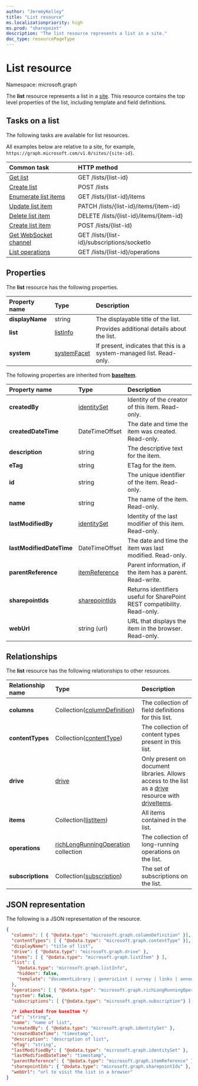 ```yaml
---
author: "JeremyKelley"
title: "List resource"
ms.localizationpriority: high
ms.prod: "sharepoint"
description: "The list resource represents a list in a site."
doc_type: resourcePageType
---
```


# List resource

Namespace: microsoft.graph

The **list** resource represents a list in a [site][].
This resource contains the top level properties of the list, including template and field definitions.

## Tasks on a list

The following tasks are available for list resources.

All examples below are relative to a site, for example, `https://graph.microsoft.com/v1.0/sites/{site-id}`.

| Common task               | HTTP method
|:--------------------------|:------------------------------
| [Get list][]              | GET /lists/{list-id}
| [Create list][]           | POST /lists
| [Enumerate list items][]  | GET /lists/{list-id}/items
| [Update list item][]      | PATCH /lists/{list-id}/items/{item-id}
| [Delete list item][]      | DELETE /lists/{list-id}/items/{item-id}
| [Create list item][]      | POST /lists/{list-id}
| [Get WebSocket channel][] | GET /lists/{list-id}/subscriptions/socketIo
| [List operations](../api/list-list-operations.md)| GET /lists/{list-id}/operations

[Get list]: ../api/list-get.md
[Create list]: ../api/list-create.md
[Enumerate list items]: ../api/listitem-list.md
[Update list item]: ../api/listitem-update.md
[Delete list item]: ../api/listitem-delete.md
[Create list item]: ../api/listitem-create.md
[Get WebSocket channel]: ../api/subscriptions-socketio.md

## Properties

The **list** resource has the following properties.

| Property name   | Type            | Description                                                          |
|:----------------|:----------------|:---------------------------------------------------------------------|
| **displayName** | string          | The displayable title of the list.                                   |
| **list**        | [listInfo][]    | Provides additional details about the list.                          |
| **system**      | [systemFacet][] | If present, indicates that this is a system-managed list. Read-only. |

The following properties are inherited from **[baseItem][]**.

| Property name            | Type              | Description                                                              |
|:-------------------------|:------------------|:-------------------------------------------------------------------------|
| **createdBy**            | [identitySet][]   | Identity of the creator of this item. Read-only.                         |
| **createdDateTime**      | DateTimeOffset    | The date and time the item was created. Read-only.                       |
| **description**          | string            | The descriptive text for the item.                                       |
| **eTag**                 | string            | ETag for the item.                                                       |
| **id**                   | string            | The unique identifier of the item. Read-only.                            |
| **name**                 | string            | The name of the item. Read-only.                                         |
| **lastModifiedBy**       | [identitySet][]   | Identity of the last modifier of this item. Read-only.                   |
| **lastModifiedDateTime** | DateTimeOffset    | The date and time the item was last modified. Read-only.                 |
| **parentReference**      | [itemReference][] | Parent information, if the item has a parent. Read-write.                |
| **sharepointIds**        | [sharepointIds][] | Returns identifiers useful for SharePoint REST compatibility. Read-only. |
| **webUrl**               | string (url)      | URL that displays the item in the browser. Read-only.                    |

## Relationships

The **list** resource has the following relationships to other resources.

| Relationship name | Type                             | Description
|:------------------|:---------------------------------|:----------------------
| **columns**       | Collection([columnDefinition][]) | The collection of field definitions for this list.
| **contentTypes**  | Collection([contentType][])      | The collection of content types present in this list.
| **drive**         | [drive][]                        | Only present on document libraries. Allows access to the list as a [drive][] resource with [driveItems][driveItem].
| **items**         | Collection([listItem][])         | All items contained in the list.
| **operations** | [richLongRunningOperation](../resources/richlongrunningoperation.md) collection | The collection of long-running operations on the list. 
| **subscriptions** | Collection([subscription][])     | The set of subscriptions on the list.

[baseItem]: baseitem.md
[contentType]: contenttype.md
[drive]: drive.md
[driveItem]: driveitem.md
[columnDefinition]: columndefinition.md
[identitySet]: identityset.md
[itemReference]: itemreference.md
[listInfo]: listinfo.md
[listItem]: listitem.md
[sharepointIds]: sharepointids.md
[site]: site.md
[systemFacet]: systemfacet.md
[subscription]: subscription.md

## JSON representation

The following is a JSON representation of the resource.

<!--{
  "blockType": "resource",
  "optionalProperties": [
    "items",
    "drive"
  ],
  "keyProperty": "id",
  "baseType": "microsoft.graph.baseItem",
  "@odata.type": "microsoft.graph.list"
}-->

```json
{
  "columns": [ { "@odata.type": "microsoft.graph.columnDefinition" }],
  "contentTypes": [ { "@odata.type": "microsoft.graph.contentType" }],
  "displayName": "title of list",
  "drive": { "@odata.type": "microsoft.graph.drive" },
  "items": [ { "@odata.type": "microsoft.graph.listItem" } ],
  "list": {
    "@odata.type": "microsoft.graph.listInfo",
    "hidden": false,
    "template": "documentLibrary | genericList | survey | links | announcements | contacts | accessRequest ..."
  },
  "operations": [ { "@odata.type": "microsoft.graph.richLongRunningOperation" }],
  "system": false,
  "subscriptions": [ {"@odata.type": "microsoft.graph.subscription"} ],

  /* inherited from baseItem */
  "id": "string",
  "name": "name of list",
  "createdBy": { "@odata.type": "microsoft.graph.identitySet" },
  "createdDateTime": "timestamp",
  "description": "description of list",
  "eTag": "string",
  "lastModifiedBy": { "@odata.type": "microsoft.graph.identitySet" },
  "lastModifiedDateTime": "timestamp",
  "parentReference": { "@odata.type": "microsoft.graph.itemReference" },
  "sharepointIds": { "@odata.type": "microsoft.graph.sharepointIds" },
  "webUrl": "url to visit the list in a browser"
}
```

<!-- {
  "type": "#page.annotation",
  "description": "",
  "keywords": "",
  "section": "documentation",
  "tocPath": "Resources/Lists",
  "tocBookmarks": {
    "Lists": "#"
  }
} -->

